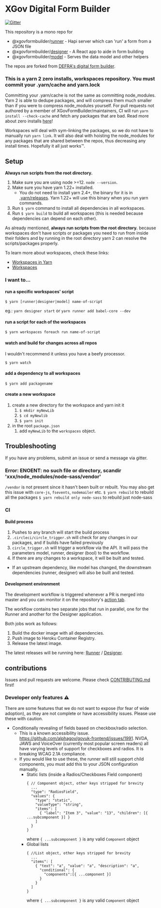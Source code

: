 # XGov Digital Form Builder

[![Gitter](https://badges.gitter.im/XGovFormBuilder/Public.svg)](https://gitter.im/XGovFormBuilder/Public?utm_source=badge&utm_medium=badge&utm_campaign=pr-badge)

This repository is a mono repo for

- @xgovformbuilder/[runner](https://github.com/XGovFormBuilder/digital-form-builder/tree/master/runner) - Hapi server which can 'run' a form from a JSON file
- @xgovformbuilder/[designer](https://github.com/XGovFormBuilder/digital-form-builder/tree/master/designer) - A React app to aide in form building
- @xgovformbuilder/[model](https://github.com/XGovFormBuilder/digital-form-builder/tree/master/model) - Serves the data model and other helpers

The repos are forked from [DEFRA's digital form builder](https://github.com/DEFRA/digital-form-builder).

### This is a  yarn 2 zero installs, workspaces repository. You must commit your .yarn/cache and yarn.lock
Committing your .yarn/cache is not the same as committing node_modules. Yarn 2 is able to dedupe packages, and will compress them much smaller than if you were to compress node_modules yourself.
For pull requests not authored by a member of XGovFormBuilder/maintainers, CI will run `yarn install --check-cache` and fetch any packages that are bad. Read more about zero installs [here](https://yarnpkg.com/features/zero-installs)!

Workspaces will deal with sym-linking the packages, so we do not have to manually run `yarn link`.
It will also deal with hoisting the node_modules for any packages that are shared between the repos, thus decreasing any install times. Hopefully it all just works™️.

## Setup

**Always run scripts from the root directory.**

1. Make sure you are using node >=12. `node --version`.
2. Make sure you have yarn 1.22+ installed. 
   - You do not need to install yarn 2.4+, the binary for it is in [.yarn/releases](./.yarn/releases). Yarn 1.22+ will use this binary when you run yarn commands. 
3. Run `$ yarn` command to install all dependencies in all workspaces.
4. Run `$ yarn build` to build all workspaces (this is needed because dependencies can depend on each other).

As already mentioned, **always run scripts from the root directory.** because workspaces don't have scripts or packages you need to run from inside their folders and by running in the root directory yarn 2 can resolve the scripts/packages properly.

To learn more about workspaces, check these links:

- [Workspaces in Yarn](https://classic.yarnpkg.com/blog/2017/08/02/introducing-workspaces/)
- [Workspaces](https://classic.yarnpkg.com/en/docs/workspaces)

### I want to...

#### run a specific workspaces' script

`$ yarn [runner|designer|model] name-of-script`

eg.: `yarn designer start` or `yarn runner add babel-core --dev`

#### run a script for each of the workspaces

`$ yarn workspaces foreach run name-of-script`

#### watch and build for changes across all repos

I wouldn't recommend it unless you have a beefy processor.

`$ yarn watch`

#### add a dependency to all workspaces

`$ yarn add packagename`

#### create a new workspace

1. create a new directory for the workspace and yarn init it
   1. `$ mkdir myNewLib`
   2. `$ cd myNewlib`
   3. `$ yarn init`
2. in the root `package.json`
   1. add `myNewLib` to the `workspaces` object.

## Troubleshooting

If you have any problems, submit an issue or send a message via gitter.

### Error: ENOENT: no such file or directory, scandir 'xxx/node_modules/node-sass/vendor'

`/vendor` is not present since it hasn't been built or rebuilt. You may also get this issue with `core-js`, `fsevents`, `nodemailer` etc.
`$ yarn rebuild` to rebuild all the packages
`$ yarn rebuild only node-sass` to rebuild just node-sass

### CI

#### Build process

1. Pushes to any branch will start the build process
2. `.circleci/circle_trigger.sh` will check for any changes in our packages, and if builds have failed previously
3. `circle_trigger.sh` will trigger a workflow via the API. It will pass the parameters model, runner, designer (bool) to the workflow.
4. If there are any changes to a workspace, it will be built and tested.

- If an upstream dependency, like model has changed, the downstream dependencies (runner, designer) will also be built and tested.

#### Development environment

The development workflow is triggered whenever a PR is merged into master and you can monitor it on the repository's [action tab](https://github.com/XGovFormBuilder/digital-form-builder/actions).

The workflow contains two separate jobs that run in parallel, one for the Runner and another for the Designer application.

Both jobs work as follows:

1. Build the docker image with all dependencies.
2. Push image to Heroku Container Registry.
3. Release the latest image.

The latest releases will be running here: [Runner](https://digital-form-builder-runner.herokuapp.com) / [Designer](https://digital-form-builder-designer.herokuapp.com).

## contributions

Issues and pull requests are welcome. Please check [CONTRIBUTING.md](./CONTRIBUTING.md) first!

### Developer only features ⚠️

There are some features that we do not want to expose (for fear of wide adoption), as they are not complete or have accessibility issues. Please use these with caution. 

- Conditionally revealing of fields based on checkbox/radio selection. 
  - This is a known accessibility issue. https://github.com/alphagov/govuk-frontend/issues/1991. NVDA, JAWS and VoiceOver (currently most popular screen readers) all have varying levels of support for checkboxes and radios. It is breaking WCAG 2.1A compliance.
  - If you would like to use these, the runner will still support child components, you must add this to your JSON configuration manually. 
    - Static lists (inside a Radios/Checkboxes Field component) 
      ``` json5
      { // Component object, other keys stripped for brevity
        ...
        "type": "RadiosField",
        "values": {
          "type": "static",
          "valueType": "string",
          "items": [
            { "label": "Item 3", "value": "13", "children": [{ ...subcomponent }] }
          ]
        }
      }
      ```
      where `{ ...subcomponent }` is any valid `Component` object
    - Global lists
      ``` json5 
      { //List object, other keys stripped for brevity
        ...
        "items": [
          { "text": "a", "value": "a", "description": "a",
            "conditional": {
              "components":[{ ...component }]
            }
          }
        ]
      }
      ```
      where `{ ...subcomponent }` is any valid `Component` object




